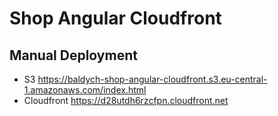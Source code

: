 # Shop Angular Cloudfront

## Manual Deployment

- S3 https://baldych-shop-angular-cloudfront.s3.eu-central-1.amazonaws.com/index.html
- Cloudfront https://d28utdh6rzcfpn.cloudfront.net
